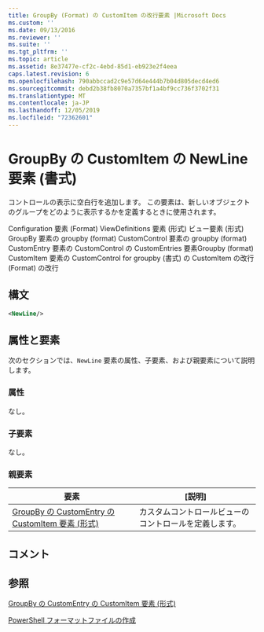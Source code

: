```yaml
---
title: GroupBy (Format) の CustomItem の改行要素 |Microsoft Docs
ms.custom: ''
ms.date: 09/13/2016
ms.reviewer: ''
ms.suite: ''
ms.tgt_pltfrm: ''
ms.topic: article
ms.assetid: 8e37477e-cf2c-4ebd-85d1-eb923e2f4eea
caps.latest.revision: 6
ms.openlocfilehash: 790abbccad2c9e57d64e444b7b04d805decd4ed6
ms.sourcegitcommit: debd2b38fb8070a7357bf1a4bf9cc736f3702f31
ms.translationtype: MT
ms.contentlocale: ja-JP
ms.lasthandoff: 12/05/2019
ms.locfileid: "72362601"
---
```

# <a name="newline-element-for-customitem-for-groupby-format"></a>GroupBy の CustomItem の NewLine 要素 (書式)

コントロールの表示に空白行を追加します。 この要素は、新しいオブジェクトのグループをどのように表示するかを定義するときに使用されます。

Configuration 要素 (Format) ViewDefinitions 要素 (形式) ビュー要素 (形式) GroupBy 要素の groupby (format) CustomControl 要素の groupby (format) CustomEntry 要素の CustomControl の CustomEntries 要素Groupby (format) CustomItem 要素の CustomControl for groupby (書式) の CustomItem の改行 (Format) の改行

## <a name="syntax"></a>構文

```xml
<NewLine/>
```

## <a name="attributes-and-elements"></a>属性と要素

次のセクションでは、`NewLine` 要素の属性、子要素、および親要素について説明します。

### <a name="attributes"></a>属性

なし。

### <a name="child-elements"></a>子要素

なし。

### <a name="parent-elements"></a>親要素

|要素|[説明]|
|-------------|-----------------|
|[GroupBy の CustomEntry の CustomItem 要素 (形式)](./customitem-element-for-customentry-for-groupby-format.md)|カスタムコントロールビューのコントロールを定義します。|

## <a name="remarks"></a>コメント

## <a name="see-also"></a>参照

[GroupBy の CustomEntry の CustomItem 要素 (形式)](./customitem-element-for-customentry-for-groupby-format.md)

[PowerShell フォーマットファイルの作成](./writing-a-powershell-formatting-file.md)
